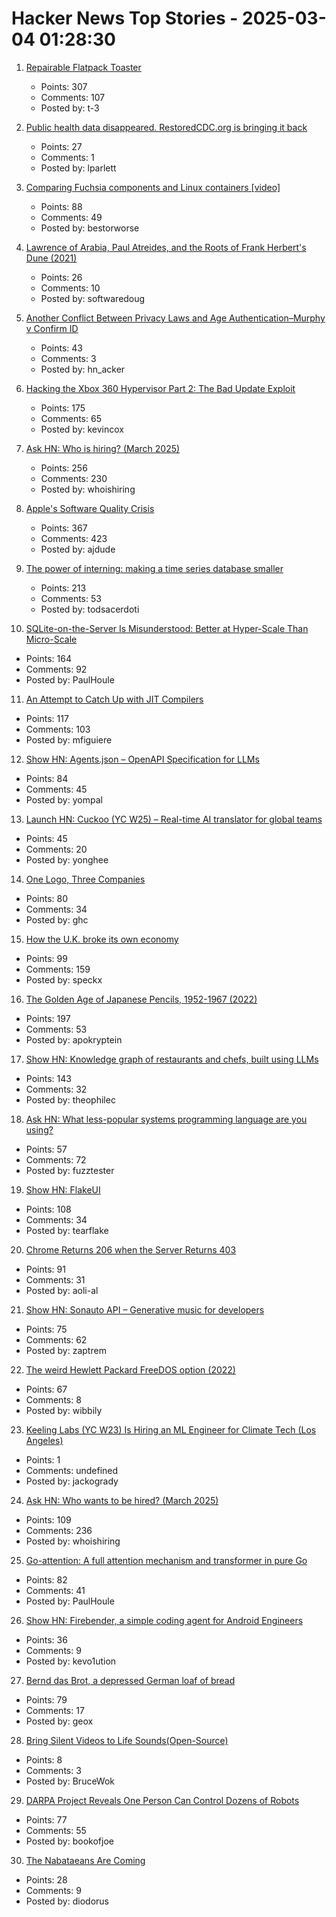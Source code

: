# Hacker News Top Stories - 2025-03-04 01:28:30

1. [Repairable Flatpack Toaster](https://www.kaseyhou.com/#/repairable-flatpack-toaster/)
   - Points: 307
   - Comments: 107
   - Posted by: t-3

2. [Public health data disappeared. RestoredCDC.org is bringing it back](https://www.RestoredCDC.org)
   - Points: 27
   - Comments: 1
   - Posted by: lparlett

3. [Comparing Fuchsia components and Linux containers [video]](https://fosdem.org/2025/schedule/event/fosdem-2025-5381-comparing-fuchsia-components-and-linux-containers/)
   - Points: 88
   - Comments: 49
   - Posted by: bestorworse

4. [Lawrence of Arabia, Paul Atreides, and the Roots of Frank Herbert's Dune (2021)](https://reactormag.com/lawrence-of-arabia-paul-atreides-and-the-roots-of-frank-herberts-dune/)
   - Points: 26
   - Comments: 10
   - Posted by: softwaredoug

5. [Another Conflict Between Privacy Laws and Age Authentication–Murphy v Confirm ID](https://blog.ericgoldman.org/archives/2025/02/another-conflict-between-privacy-laws-and-age-authentication-murphy-v-confirm-id.htm)
   - Points: 43
   - Comments: 3
   - Posted by: hn_acker

6. [Hacking the Xbox 360 Hypervisor Part 2: The Bad Update Exploit](https://icode4.coffee/?p=1081)
   - Points: 175
   - Comments: 65
   - Posted by: kevincox

7. [Ask HN: Who is hiring? (March 2025)](undefined)
   - Points: 256
   - Comments: 230
   - Posted by: whoishiring

8. [Apple's Software Quality Crisis](https://www.eliseomartelli.it/blog/2025-03-02-apple-quality)
   - Points: 367
   - Comments: 423
   - Posted by: ajdude

9. [The power of interning: making a time series database smaller](https://gendignoux.com/blog/2025/03/03/rust-interning-2000x.html)
   - Points: 213
   - Comments: 53
   - Posted by: todsacerdoti

10. [SQLite-on-the-Server Is Misunderstood: Better at Hyper-Scale Than Micro-Scale](https://rivet.gg/blog/2025-02-16-sqlite-on-the-server-is-misunderstood)
   - Points: 164
   - Comments: 92
   - Posted by: PaulHoule

11. [An Attempt to Catch Up with JIT Compilers](https://arxiv.org/abs/2502.20547)
   - Points: 117
   - Comments: 103
   - Posted by: mfiguiere

12. [Show HN: Agents.json – OpenAPI Specification for LLMs](https://github.com/wild-card-ai/agents-json)
   - Points: 84
   - Comments: 45
   - Posted by: yompal

13. [Launch HN: Cuckoo (YC W25) – Real-time AI translator for global teams](undefined)
   - Points: 45
   - Comments: 20
   - Posted by: yonghee

14. [One Logo, Three Companies](https://estilofilos.blogspot.com/2016/03/one-logo-three-companies-i.html)
   - Points: 80
   - Comments: 34
   - Posted by: ghc

15. [How the U.K. broke its own economy](https://www.theatlantic.com/ideas/archive/2025/03/uk-needs-abundance/681877/)
   - Points: 99
   - Comments: 159
   - Posted by: speckx

16. [The Golden Age of Japanese Pencils, 1952-1967 (2022)](https://notes.stlartsupply.com/the-golden-age-of-japanese-pencils-1952-1967/)
   - Points: 197
   - Comments: 53
   - Posted by: apokryptein

17. [Show HN: Knowledge graph of restaurants and chefs, built using LLMs](https://theophilecantelob.re/blog/2025/foudinge/)
   - Points: 143
   - Comments: 32
   - Posted by: theophilec

18. [Ask HN: What less-popular systems programming language are you using?](undefined)
   - Points: 57
   - Comments: 72
   - Posted by: fuzztester

19. [Show HN: FlakeUI](https://github.com/tearflake/flake-ui)
   - Points: 108
   - Comments: 34
   - Posted by: tearflake

20. [Chrome Returns 206 when the Server Returns 403](https://aoli.al/blogs/chrome-bug/)
   - Points: 91
   - Comments: 31
   - Posted by: aoli-al

21. [Show HN: Sonauto API – Generative music for developers](https://sonauto.ai/developers)
   - Points: 75
   - Comments: 62
   - Posted by: zaptrem

22. [The weird Hewlett Packard FreeDOS option (2022)](https://blog.tmm.cx/2022/05/15/the-very-weird-hewlett-packard-freedos-option/)
   - Points: 67
   - Comments: 8
   - Posted by: wibbily

23. [Keeling Labs (YC W23) Is Hiring an ML Engineer for Climate Tech (Los Angeles)](https://www.keelinglabs.com/jobs)
   - Points: 1
   - Comments: undefined
   - Posted by: jackogrady

24. [Ask HN: Who wants to be hired? (March 2025)](undefined)
   - Points: 109
   - Comments: 236
   - Posted by: whoishiring

25. [Go-attention: A full attention mechanism and transformer in pure Go](https://github.com/takara-ai/go-attention)
   - Points: 82
   - Comments: 41
   - Posted by: PaulHoule

26. [Show HN: Firebender, a simple coding agent for Android Engineers](https://docs.firebender.com/get-started/agent)
   - Points: 36
   - Comments: 9
   - Posted by: kevo1ution

27. [Bernd das Brot, a depressed German loaf of bread](https://apnews.com/article/bernd-das-brot-germany-582397aa7e741b56f0228feeece35a0d)
   - Points: 79
   - Comments: 17
   - Posted by: geox

28. [Bring Silent Videos to Life Sounds(Open-Source)](https://github.com/open-mmlab/FoleyCrafter)
   - Points: 8
   - Comments: 3
   - Posted by: BruceWok

29. [DARPA Project Reveals One Person Can Control Dozens of Robots](https://spectrum.ieee.org/darpa-robot)
   - Points: 77
   - Comments: 55
   - Posted by: bookofjoe

30. [The Nabataeans Are Coming](https://www.historytoday.com/archive/behind-times/nabataeans-are-coming)
   - Points: 28
   - Comments: 9
   - Posted by: diodorus


